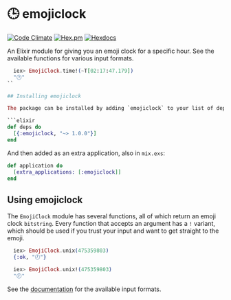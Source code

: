 # 🕒 emojiclock

[![Code Climate](https://codeclimate.com/github/nathanhornby/emojiclock-elixir/badges/gpa.svg)](https://codeclimate.com/github/nathanhornby/emojiclock-elixir) [![Hex.pm](https://img.shields.io/hexpm/v/plug.svg)](https://hex.pm/packages/emojiclock)
[![Hexdocs](https://img.shields.io/badge/docs-hexdocs-blue.svg)](https://hexdocs.pm/emojiclock)

An Elixir module for giving you an emoji clock for a specific hour. See the available functions for various input formats.

```elixir
  iex> EmojiClock.time!(~T[02:17:47.179])
  "🕑"
``

## Installing emojiclock

The package can be installed by adding `emojiclock` to your list of dependencies in `mix.exs`:

```elixir
def deps do
  [{:emojiclock, "~> 1.0.0"}]
end
```

And then added as an extra application, also in `mix.exs`:

```elixir
def application do
  [extra_applications: [:emojiclock]]
end
```

## Using emojiclock

The `EmojiClock` module has several functions, all of which return an emoji clock `bitstring`. Every function that accepts an argument has a `!` variant, which should be used if you trust your input and want to get straight to the emoji.

```elixir
  iex> EmojiClock.unix(475359803)
  {:ok, "🕗"}

  iex> EmojiClock.unix!(475359803)
  "🕗"
```

See the [documentation](https://hexdocs.pm/emojiclock) for the available input formats.
